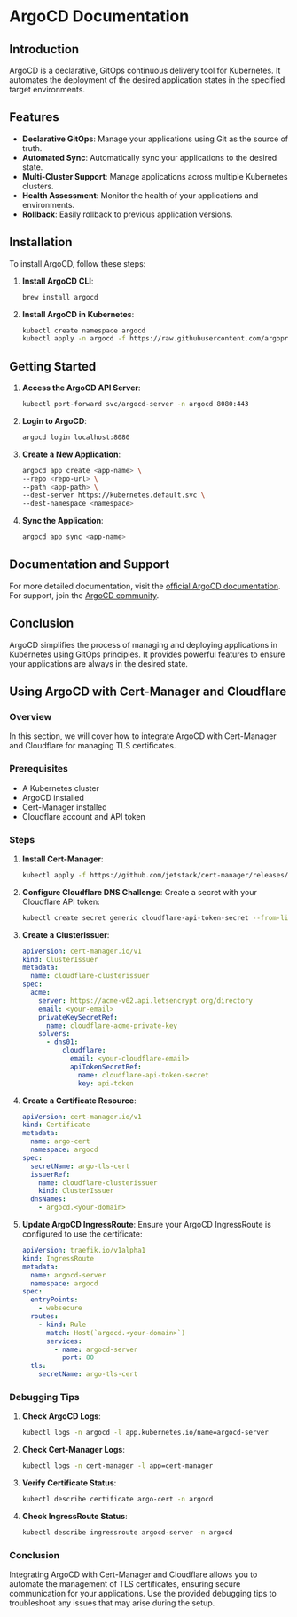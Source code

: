 # ArgoCD Documentation

## Introduction

ArgoCD is a declarative, GitOps continuous delivery tool for Kubernetes. It automates the deployment of the desired application states in the specified target environments.

## Features

- **Declarative GitOps**: Manage your applications using Git as the source of truth.
- **Automated Sync**: Automatically sync your applications to the desired state.
- **Multi-Cluster Support**: Manage applications across multiple Kubernetes clusters.
- **Health Assessment**: Monitor the health of your applications and environments.
- **Rollback**: Easily rollback to previous application versions.

## Installation

To install ArgoCD, follow these steps:

1. **Install ArgoCD CLI**:

   ```sh
   brew install argocd
   ```

2. **Install ArgoCD in Kubernetes**:
   ```sh
   kubectl create namespace argocd
   kubectl apply -n argocd -f https://raw.githubusercontent.com/argoproj/argo-cd/stable/manifests/install.yaml
   ```

## Getting Started

1. **Access the ArgoCD API Server**:

   ```sh
   kubectl port-forward svc/argocd-server -n argocd 8080:443
   ```

2. **Login to ArgoCD**:

   ```sh
   argocd login localhost:8080
   ```

3. **Create a New Application**:

   ```sh
   argocd app create <app-name> \
   --repo <repo-url> \
   --path <app-path> \
   --dest-server https://kubernetes.default.svc \
   --dest-namespace <namespace>
   ```

4. **Sync the Application**:
   ```sh
   argocd app sync <app-name>
   ```

## Documentation and Support

For more detailed documentation, visit the [official ArgoCD documentation](https://argo-cd.readthedocs.io/). For support, join the [ArgoCD community](https://argoproj.github.io/community/).

## Conclusion

ArgoCD simplifies the process of managing and deploying applications in Kubernetes using GitOps principles. It provides powerful features to ensure your applications are always in the desired state.

## Using ArgoCD with Cert-Manager and Cloudflare

### Overview

In this section, we will cover how to integrate ArgoCD with Cert-Manager and Cloudflare for managing TLS certificates.

### Prerequisites

- A Kubernetes cluster
- ArgoCD installed
- Cert-Manager installed
- Cloudflare account and API token

### Steps

1. **Install Cert-Manager**:

   ```sh
   kubectl apply -f https://github.com/jetstack/cert-manager/releases/download/v1.5.3/cert-manager.yaml
   ```

2. **Configure Cloudflare DNS Challenge**:
   Create a secret with your Cloudflare API token:

   ```sh
   kubectl create secret generic cloudflare-api-token-secret --from-literal=api-token=<your-cloudflare-api-token> -n cert-manager
   ```

3. **Create a ClusterIssuer**:

   ```yaml
   apiVersion: cert-manager.io/v1
   kind: ClusterIssuer
   metadata:
     name: cloudflare-clusterissuer
   spec:
     acme:
       server: https://acme-v02.api.letsencrypt.org/directory
       email: <your-email>
       privateKeySecretRef:
         name: cloudflare-acme-private-key
       solvers:
         - dns01:
             cloudflare:
               email: <your-cloudflare-email>
               apiTokenSecretRef:
                 name: cloudflare-api-token-secret
                 key: api-token
   ```

4. **Create a Certificate Resource**:

   ```yaml
   apiVersion: cert-manager.io/v1
   kind: Certificate
   metadata:
     name: argo-cert
     namespace: argocd
   spec:
     secretName: argo-tls-cert
     issuerRef:
       name: cloudflare-clusterissuer
       kind: ClusterIssuer
     dnsNames:
       - argocd.<your-domain>
   ```

5. **Update ArgoCD IngressRoute**:
   Ensure your ArgoCD IngressRoute is configured to use the certificate:
   ```yaml
   apiVersion: traefik.io/v1alpha1
   kind: IngressRoute
   metadata:
     name: argocd-server
     namespace: argocd
   spec:
     entryPoints:
       - websecure
     routes:
       - kind: Rule
         match: Host(`argocd.<your-domain>`)
         services:
           - name: argocd-server
             port: 80
     tls:
       secretName: argo-tls-cert
   ```

### Debugging Tips

1. **Check ArgoCD Logs**:

   ```sh
   kubectl logs -n argocd -l app.kubernetes.io/name=argocd-server
   ```

2. **Check Cert-Manager Logs**:

   ```sh
   kubectl logs -n cert-manager -l app=cert-manager
   ```

3. **Verify Certificate Status**:

   ```sh
   kubectl describe certificate argo-cert -n argocd
   ```

4. **Check IngressRoute Status**:
   ```sh
   kubectl describe ingressroute argocd-server -n argocd
   ```

### Conclusion

Integrating ArgoCD with Cert-Manager and Cloudflare allows you to automate the management of TLS certificates, ensuring secure communication for your applications. Use the provided debugging tips to troubleshoot any issues that may arise during the setup.
